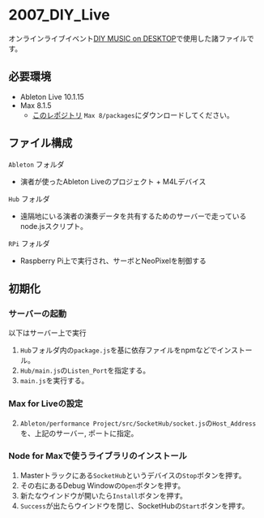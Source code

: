 # 2007_DIY_Live
オンラインライブイベント[DIY MUSIC on DESKTOP](https://makezine.jp/blog/2020/07/diy-music-on-desktop_timetable.html)で使用した諸ファイルです。


## 必要環境
- Ableton Live 10.1.15
- Max 8.1.5
    - [このレポジトリ](https://github.com/hana/ht.min) `Max 8/packages`にダウンロードしてください。

## ファイル構成
`Ableton` フォルダ
- 演者が使ったAbleton Liveのプロジェクト + M4Lデバイス

`Hub` フォルダ
- 遠隔地にいる演者の演奏データを共有するためのサーバーで走っているnode.jsスクリプト。

`RPi` フォルダ
- Raspberry Pi上で実行され、サーボとNeoPixelを制御する

## 初期化
### サーバーの起動
以下はサーバー上で実行
1. `Hub`フォルダ内の`package.js`を基に依存ファイルをnpmなどでインストール。
2. `Hub/main.js`の`Listen_Port`を指定する。
3. `main.js`を実行する。

### Max for Liveの設定
2. `Ableton/performance Project/src/SocketHub/socket.js`の`Host_Address`を、上記のサーバー, ポートに指定。

### Node for Maxで使うライブラリのインストール
1. Masterトラックにある`SocketHub`というデバイスの`Stop`ボタンを押す。
2. その右にあるDebug Windowの`Open`ボタンを押す。
3. 新たなウインドウが開いたら`Install`ボタンを押す。
4. `Success`が出たらウインドウを閉じ、SocketHubの`Start`ボタンを押す。
